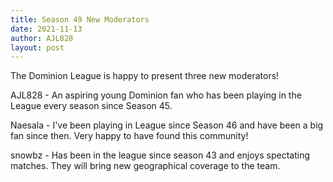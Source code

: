 ```yaml
---
title: Season 49 New Moderators
date: 2021-11-13
author: AJL828
layout: post
---
```

The Dominion League is happy to present three new moderators!

AJL828 - An aspiring young Dominion fan who has been playing in the League every season since Season 45. 

Naesala - I've been playing in League since Season 46 and have been a big fan since then. Very happy to have found this community!

snowbz - Has been in the league since season 43 and enjoys spectating matches. They will bring new geographical coverage to the team.